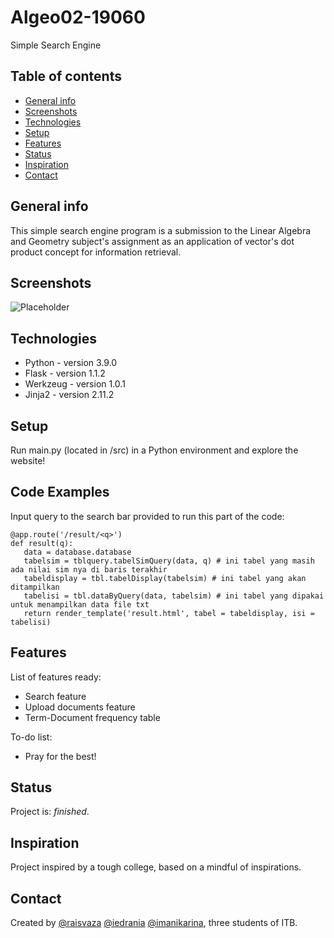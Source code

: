 # Algeo02-19060
Simple Search Engine

## Table of contents
* [General info](#general-info)
* [Screenshots](#screenshots)
* [Technologies](#technologies)
* [Setup](#setup)
* [Features](#features)
* [Status](#status)
* [Inspiration](#inspiration)
* [Contact](#contact)

## General info
This simple search engine program is a submission to the Linear Algebra and Geometry subject's assignment as an application of vector's dot product concept for information retrieval.
## Screenshots
![Placeholder](src/img/shot.png)

## Technologies
* Python - version 3.9.0
* Flask - version 1.1.2
* Werkzeug - version 1.0.1
* Jinja2 - version 2.11.2

## Setup
Run main.py (located in /src) in a Python environment and explore the website!

## Code Examples
Input query to the search bar provided to run this part of the code:
```
@app.route('/result/<q>')
def result(q):
   data = database.database
   tabelsim = tblquery.tabelSimQuery(data, q) # ini tabel yang masih ada nilai sim nya di baris terakhir
   tabeldisplay = tbl.tabelDisplay(tabelsim) # ini tabel yang akan ditampilkan
   tabelisi = tbl.dataByQuery(data, tabelsim) # ini tabel yang dipakai untuk menampilkan data file txt
   return render_template('result.html', tabel = tabeldisplay, isi = tabelisi)
```

## Features
List of features ready:
* Search feature
* Upload documents feature
* Term-Document frequency table

To-do list:
* Pray for the best!

## Status
Project is: _finished_.

## Inspiration
Project inspired by a tough college, based on a mindful of inspirations.

## Contact
Created by [@raisvaza](https://www.github.com/raisvaza) [@iedrania](https://www.github.com/iedrania) [@imanikarina](https://www.github.com/imanikarina), three students of ITB.